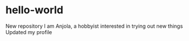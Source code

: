 # hello-world
New repository
I am Anjola, a hobbyist interested in trying out new things
Updated my profile

